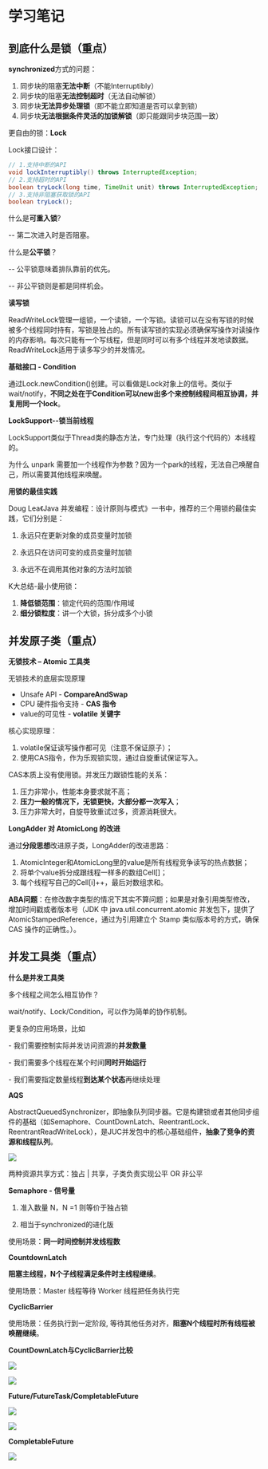 # 学习笔记

## 到底什么是锁（重点）

**synchronized**方式的问题： 

1. 同步块的阻塞**无法中断**（不能Interruptibly） 
2. 同步块的阻塞**无法控制超时**（无法自动解锁） 
3. 同步块**无法异步处理锁**（即不能立即知道是否可以拿到锁） 
4. 同步块**无法根据条件灵活的加锁解锁**（即只能跟同步块范围一致）

更自由的锁：**Lock**

Lock接口设计： 

```java
// 1.支持中断的API 
void lockInterruptibly() throws InterruptedException;
// 2.支持超时的API 
boolean tryLock(long time, TimeUnit unit) throws InterruptedException;
// 3.支持非阻塞获取锁的API 
boolean tryLock();
```

什么是**可重入锁**? 

-- 第二次进入时是否阻塞。 

什么是**公平锁**？ 

-- 公平锁意味着排队靠前的优先。 

-- 非公平锁则是都是同样机会。

**读写锁**

ReadWriteLock管理一组锁，一个读锁，一个写锁。读锁可以在没有写锁的时候被多个线程同时持有，写锁是独占的。所有读写锁的实现必须确保写操作对读操作的内存影响。每次只能有一个写线程，但是同时可以有多个线程并发地读数据。ReadWriteLock适用于读多写少的并发情况。

**基础接口 - Condition**

通过Lock.newCondition()创建。可以看做是Lock对象上的信号。类似于wait/notify，**不同之处在于Condition可以new出多个来控制线程间相互协调，并复用同一个lock**。

**LockSupport--锁当前线程**

LockSupport类似于Thread类的静态方法，专门处理（执行这个代码的）本线程的。

为什么 unpark 需要加一个线程作为参数？因为一个park的线程，无法自己唤醒自己，所以需要其他线程来唤醒。

**用锁的最佳实践**

Doug Lea《Java 并发编程：设计原则与模式》一书中，推荐的三个用锁的最佳实践，它们分别是： 

1. 永远只在更新对象的成员变量时加锁 

2. 永远只在访问可变的成员变量时加锁 

3. 永远不在调用其他对象的方法时加锁 

K大总结-最小使用锁： 

1. **降低锁范围**：锁定代码的范围/作用域
2. **细分锁粒度**：讲一个大锁，拆分成多个小锁

## 并发原子类（重点）

**无锁技术 – Atomic 工具类**

无锁技术的底层实现原理

- Unsafe API - **CompareAndSwap**
- CPU 硬件指令支持 - **CAS 指令**
- value的可见性 - **volatile 关键字**

核心实现原理： 

1. volatile保证读写操作都可见（注意不保证原子）；
2. 使用CAS指令，作为乐观锁实现，通过自旋重试保证写入。

CAS本质上没有使用锁。并发压力跟锁性能的关系： 

1. 压力非常小，性能本身要求就不高；
2. **压力一般的情况下，无锁更快，大部分都一次写入**；
3. 压力非常大时，自旋导致重试过多，资源消耗很大。

**LongAdder 对 AtomicLong 的改进**

通过**分段思想**改进原子类，LongAdder的改进思路： 

1. AtomicInteger和AtomicLong里的value是所有线程竞争读写的热点数据；
2. 将单个value拆分成跟线程一样多的数组Cell[]；
3. 每个线程写自己的Cell[i]++，最后对数组求和。

**ABA问题**：在修改数字类型的情况下其实不算问题；如果是对象引用类型修改，增加时间戳或者版本号（JDK 中 java.util.concurrent.atomic 并发包下，提供了 AtomicStampedReference，通过为引用建立个 Stamp 类似版本号的方式，确保 CAS 操作的正确性。）。

## 并发工具类（重点）

**什么是并发工具类**

多个线程之间怎么相互协作？

wait/notify、Lock/Condition，可以作为简单的协作机制。

更复杂的应用场景，比如

\- 我们需要控制实际并发访问资源的**并发数量**

\- 我们需要多个线程在某个时间**同时开始运行**

\- 我们需要指定数量线程**到达某个状态**再继续处理

**AQS**

AbstractQueuedSynchronizer，即抽象队列同步器。它是构建锁或者其他同步组件的基础（如Semaphore、CountDownLatch、ReentrantLock、ReentrantReadWriteLock），是JUC并发包中的核心基础组件，**抽象了竞争的资源和线程队列**。

![](https://github.com/liaoxiangrui/JAVA-01/blob/main/Week_04/Image/AQS.png)

两种资源共享方式：独占 | 共享，子类负责实现公平 OR 非公平

**Semaphore - 信号量**

1. 准入数量 N，N =1 则等价于独占锁 

2. 相当于synchronized的进化版

使用场景：**同一时间控制并发线程数**

**CountdownLatch**

**阻塞主线程，N个子线程满足条件时主线程继续**。 

使用场景：Master 线程等待 Worker 线程把任务执行完

**CyclicBarrier**

使用场景：任务执行到一定阶段, 等待其他任务对齐，**阻塞N个线程时所有线程被唤醒继续**。

**CountDownLatch与CyclicBarrier比较**

![](https://github.com/liaoxiangrui/JAVA-01/blob/main/Week_04/Image/CDL%E5%92%8CCB%E6%AF%94%E8%BE%831.png)

![](https://github.com/liaoxiangrui/JAVA-01/blob/main/Week_04/Image/CDL%E5%92%8CCB%E6%AF%94%E8%BE%832.png)

**Future/FutureTask/CompletableFuture**

![](https://github.com/liaoxiangrui/JAVA-01/blob/main/Week_04/Image/Future.png)

![](https://github.com/liaoxiangrui/JAVA-01/blob/main/Week_04/Image/Future1.png)

**CompletableFuture**

![](https://github.com/liaoxiangrui/JAVA-01/blob/main/Week_04/Image/CompletableFuture.png)

